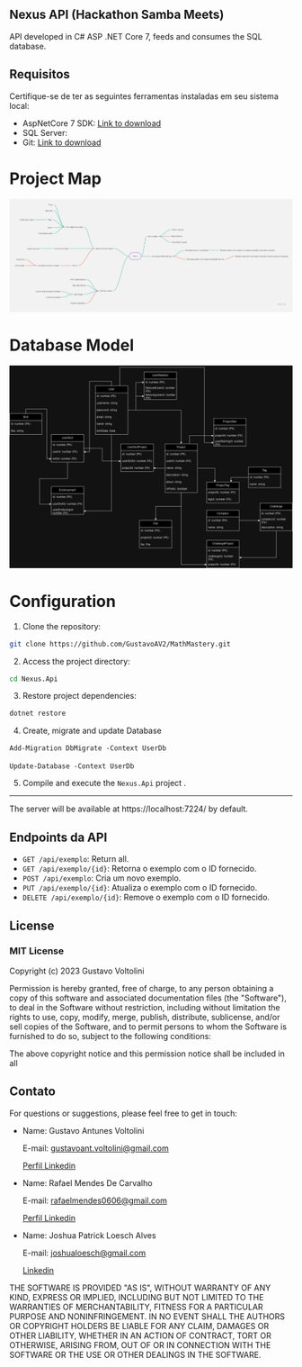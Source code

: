 ## Nexus API (Hackathon Samba Meets)

API developed in C# ASP .NET Core 7, feeds and consumes the SQL database.

## Requisitos

Certifique-se de ter as seguintes ferramentas instaladas em seu sistema local:

- AspNetCore 7 SDK: [Link to download](https://dotnet.microsoft.com/download/dotnet/7.0)
- SQL Server: 
- Git: [Link to download](https://git-scm.com/downloads)

# Project Map

![Project Map](docs/nexus_map.jpg)

# Database Model

![Database Model](docs/nexus_modelling.drawio.png)

# Configuration

1. Clone the repository:

```bash
git clone https://github.com/GustavoAV2/MathMastery.git
```

2. Access the project directory:

```bash
cd Nexus.Api
```

3. Restore project dependencies:

```bash
dotnet restore
```

4. Create, migrate and update Database

```PM
Add-Migration DbMigrate -Context UserDb

Update-Database -Context UserDb
```

5. Compile and execute the `Nexus.Api` project .

---

The server will be available at https://localhost:7224/ by default.

## Endpoints da API

- `GET /api/exemplo`: Return all.
- `GET /api/exemplo/{id}`: Retorna o exemplo com o ID fornecido.
- `POST /api/exemplo`: Cria um novo exemplo.
- `PUT /api/exemplo/{id}`: Atualiza o exemplo com o ID fornecido.
- `DELETE /api/exemplo/{id}`: Remove o exemplo com o ID fornecido.

## License

### MIT License

Copyright (c) 2023 Gustavo Voltolini

Permission is hereby granted, free of charge, to any person obtaining a copy
of this software and associated documentation files (the "Software"), to deal
in the Software without restriction, including without limitation the rights
to use, copy, modify, merge, publish, distribute, sublicense, and/or sell
copies of the Software, and to permit persons to whom the Software is
furnished to do so, subject to the following conditions:

The above copyright notice and this permission notice shall be included in all

## Contato

For questions or suggestions, please feel free to get in touch:

- Name: Gustavo Antunes Voltolini

  E-mail: gustavoant.voltolini@gmail.com
  
  [Perfil Linkedin](https://www.linkedin.com/in/gustavo-voltolini/)

- Name: Rafael Mendes De Carvalho

  E-mail: rafaelmendes0606@gmail.com

  [Perfil Linkedin](https://www.linkedin.com/in/rafael-mendes-919755178/)

- Name: Joshua Patrick Loesch Alves

  E-mail: joshualoesch@gmail.com

  [Linkedin](https://www.linkedin.com/in/joshuaalves/)


THE SOFTWARE IS PROVIDED "AS IS", WITHOUT WARRANTY OF ANY KIND, EXPRESS OR
IMPLIED, INCLUDING BUT NOT LIMITED TO THE WARRANTIES OF MERCHANTABILITY,
FITNESS FOR A PARTICULAR PURPOSE AND NONINFRINGEMENT. IN NO EVENT SHALL THE
AUTHORS OR COPYRIGHT HOLDERS BE LIABLE FOR ANY CLAIM, DAMAGES OR OTHER
LIABILITY, WHETHER IN AN ACTION OF CONTRACT, TORT OR OTHERWISE, ARISING FROM,
OUT OF OR IN CONNECTION WITH THE SOFTWARE OR THE USE OR OTHER DEALINGS IN THE
SOFTWARE.
